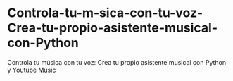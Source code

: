 # Controla-tu-m-sica-con-tu-voz-Crea-tu-propio-asistente-musical-con-Python
Controla tu música con tu voz: Crea tu propio asistente musical con Python y Youtube Music
